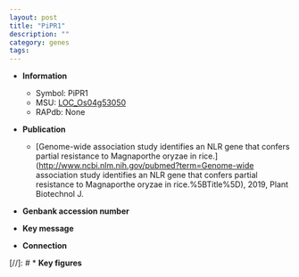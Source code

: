 ```yaml
---
layout: post
title: "PiPR1"
description: ""
category: genes
tags: 
---
```


* **Information**  
    + Symbol: PiPR1  
    + MSU: [LOC_Os04g53050](http://rice.plantbiology.msu.edu/cgi-bin/ORF_infopage.cgi?orf=LOC_Os04g53050)  
    + RAPdb: None  

* **Publication**  
    + [Genome-wide association study identifies an NLR gene that confers partial resistance to Magnaporthe oryzae in rice.](http://www.ncbi.nlm.nih.gov/pubmed?term=Genome-wide association study identifies an NLR gene that confers partial resistance to Magnaporthe oryzae in rice.%5BTitle%5D), 2019, Plant Biotechnol J.

* **Genbank accession number**  

* **Key message**  

* **Connection**  

[//]: # * **Key figures**  


